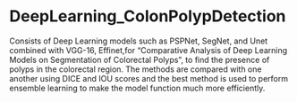 # DeepLearning_ColonPolypDetection
Consists of Deep Learning models such as PSPNet, SegNet, and Unet combined with VGG-16, Effinet,for “Comparative Analysis of Deep Learning Models on Segmentation of Colorectal Polyps”, to find the presence of polyps in the colorectal region. The methods are compared with one another using DICE and IOU scores and the best method is used to perform ensemble learning to make the model function much more efficiently.
